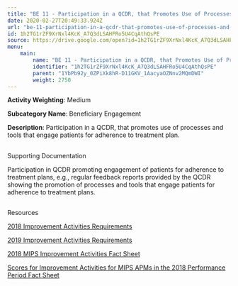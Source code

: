 ```yaml
---
title: "BE 11 - Participation in a QCDR, that Promotes Use of Processes and Tools that Engage Patients for Adherence to Treatment Plan"
date: 2020-02-27T20:49:33.924Z
url: "be-11-participation-in-a-qcdr-that-promotes-use-of-processes-and-tools-that-engage-patients-for-adhe.md"
id: 1h2TG1rZF9XrNxl4KcK_A7Q3dLSAHFRo5U4CqAthQsPE
source: https://drive.google.com/open?id=1h2TG1rZF9XrNxl4KcK_A7Q3dLSAHFRo5U4CqAthQsPE
menu:
    main:
        name: "BE 11 - Participation in a QCDR, that Promotes Use of Processes and Tools that Engage Patients for Adherence to Treatment Plan"
        identifier: "1h2TG1rZF9XrNxl4KcK_A7Q3dLSAHFRo5U4CqAthQsPE"
        parent: "1YbPb92y_0ZPiXk8hR-D11GKV_1AacyaOZNnv2MQmDWI"
        weight: 2750
---
```









**Activity Weighting**: Medium

**Subcategory Name**: Beneficiary Engagement

**Description**: Participation in a QCDR, that promotes use of processes and tools that engage patients for adherence to treatment plan.







## 

Supporting Documentation

Participation in QCDR promoting engagement of patients for adherence to treatment plans, e.g., regular feedback reports provided by the QCDR showing the promotion of processes and tools that engage patients for adherence to treatment plans.







## 

Resources

[2018 Improvement Activities Requirements](https://qpp.cms.gov/mips/improvement-activities?py=2018)

[2019 Improvement Activities Requirements](https://qpp.cms.gov/mips/improvement-activities?py=2019)

[2018 MIPS Improvement Activities Fact Sheet](https://qpp.cms.gov/resource/2018%20MIPS%20Improvement%20Activities%20Fact%20Sheet)

[Scores for Improvement Activities for MIPS APMs in the 2018 Performance Period Fact Sheet](https://qpp.cms.gov/resource/2018%20MIPS%20APMs%20improvement%20Activities%20scores%20fact%20sheet)

